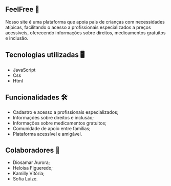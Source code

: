 ## FeelFree 🧠
Nosso site é uma plataforma que apoia pais de crianças com necessidades atípicas, facilitando o acesso a profissionais especializados a preços acessíveis, oferecendo informações sobre direitos, medicamentos gratuitos e inclusão.

## Tecnologias utilizadas 🖥️
 - JavaScript
 - Css
 - Html
## Funcionalidades 🛠️
 - Cadastro e acesso a profissionais especializados;
 - Informações sobre direitos e inclusão;
 - Informações sobre medicamentos gratuitos;
 - Comunidade de apoio entre famílias; 
 - Plataforma acessível e amigável.
 ## Colaboradores 👥
 
  - Diosamar Aurora;
 - Heloisa Figueredo; 
 - Kamilly Vitória;
 -  Sofia Luize.
 



 

 
